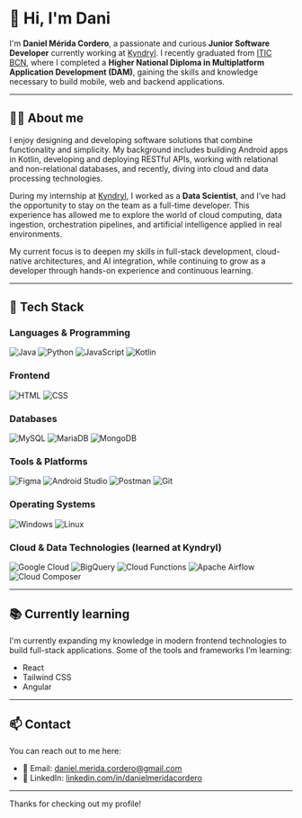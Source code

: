 # 👋 Hi, I'm Dani

I'm **Daniel Mérida Cordero**, a passionate and curious **Junior Software Developer** currently working at [Kyndryl](https://www.kyndryl.com). I recently graduated from [ITIC BCN](https://agora.xtec.cat/iticbcn/), where I completed a **Higher National Diploma in Multiplatform Application Development (DAM)**, gaining the skills and knowledge necessary to build mobile, web and backend applications.

---

## 👨‍💻 About me

I enjoy designing and developing software solutions that combine functionality and simplicity. My background includes building Android apps in Kotlin, developing and deploying RESTful APIs, working with relational and non-relational databases, and recently, diving into cloud and data processing technologies.

During my internship at [Kyndryl](https://www.kyndryl.com), I worked as a **Data Scientist**, and I’ve had the opportunity to stay on the team as a full-time developer. This experience has allowed me to explore the world of cloud computing, data ingestion, orchestration pipelines, and artificial intelligence applied in real environments.

My current focus is to deepen my skills in full-stack development, cloud-native architectures, and AI integration, while continuing to grow as a developer through hands-on experience and continuous learning.

---

## 🚀 Tech Stack

### Languages & Programming

![Java](https://img.shields.io/badge/Java-007396?style=flat&logo=java&logoColor=white)
![Python](https://img.shields.io/badge/Python-3776AB?style=flat&logo=python&logoColor=white)
![JavaScript](https://img.shields.io/badge/JavaScript-F7DF1E?style=flat&logo=javascript&logoColor=black)
![Kotlin](https://img.shields.io/badge/Kotlin-0095D5?style=flat&logo=kotlin&logoColor=white)

### Frontend

![HTML](https://img.shields.io/badge/HTML5-E34F26?style=flat&logo=html5&logoColor=white)
![CSS](https://img.shields.io/badge/CSS3-1572B6?style=flat&logo=css3&logoColor=white)

### Databases

![MySQL](https://img.shields.io/badge/MySQL-4479A1?style=flat&logo=mysql&logoColor=white)
![MariaDB](https://img.shields.io/badge/MariaDB-003545?style=flat&logo=mariadb&logoColor=white)
![MongoDB](https://img.shields.io/badge/MongoDB-47A248?style=flat&logo=mongodb&logoColor=white)

### Tools & Platforms

![Figma](https://img.shields.io/badge/Figma-F24E1E?style=flat&logo=figma&logoColor=white)
![Android Studio](https://img.shields.io/badge/Android%20Studio-3DDC84?style=flat&logo=android-studio&logoColor=white)
![Postman](https://img.shields.io/badge/Postman-FF6C37?style=flat&logo=postman&logoColor=white)
![Git](https://img.shields.io/badge/Git-F05032?style=flat&logo=git&logoColor=white)

### Operating Systems

![Windows](https://img.shields.io/badge/Windows-0078D6?style=flat&logo=windows&logoColor=white)
![Linux](https://img.shields.io/badge/Linux-FCC624?style=flat&logo=linux&logoColor=black)

### Cloud & Data Technologies (learned at Kyndryl)

![Google Cloud](https://img.shields.io/badge/Google%20Cloud-4285F4?style=flat&logo=google-cloud&logoColor=white)
![BigQuery](https://img.shields.io/badge/BigQuery-669DF6?style=flat&logo=googlecloud&logoColor=white)
![Cloud Functions](https://img.shields.io/badge/Cloud%20Functions-4285F4?style=flat&logo=googlecloud&logoColor=white)
![Apache Airflow](https://img.shields.io/badge/Apache%20Airflow-017CEE?style=flat&logo=apache-airflow&logoColor=white)
![Cloud Composer](https://img.shields.io/badge/Cloud%20Composer-4285F4?style=flat&logo=googlecloud&logoColor=white)

---

## 📚 Currently learning

I'm currently expanding my knowledge in modern frontend technologies to build full-stack applications. Some of the tools and frameworks I’m learning:

- React
- Tailwind CSS
- Angular

---

## 📫 Contact

You can reach out to me here:

- 📧 Email: [daniel.merida.cordero@gmail.com](mailto:daniel.merida.cordero@gmail.com)
- 💼 LinkedIn: [linkedin.com/in/danielmeridacordero](https://www.linkedin.com/in/dani-m%C3%A9rida/)

---

Thanks for checking out my profile!
